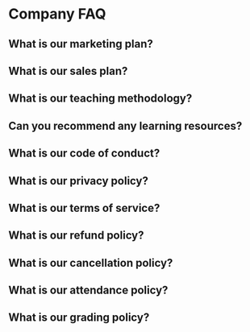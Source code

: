 # Company FAQ

## What is our marketing plan?

## What is our sales plan?

## What is our teaching methodology?

<!-- ## What is our teaching philosophy? -->

## Can you recommend any learning resources?

## What is our code of conduct?

## What is our privacy policy?

## What is our terms of service?

## What is our refund policy?

## What is our cancellation policy?

## What is our attendance policy?

## What is our grading policy?
